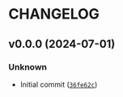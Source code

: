 # CHANGELOG

## v0.0.0 (2024-07-01)

### Unknown

* Initial commit ([`36fe62c`](https://github.com/TattaBio/DGEB/commit/36fe62c234331de97f2827a49bf62d5c35b92a1f))
